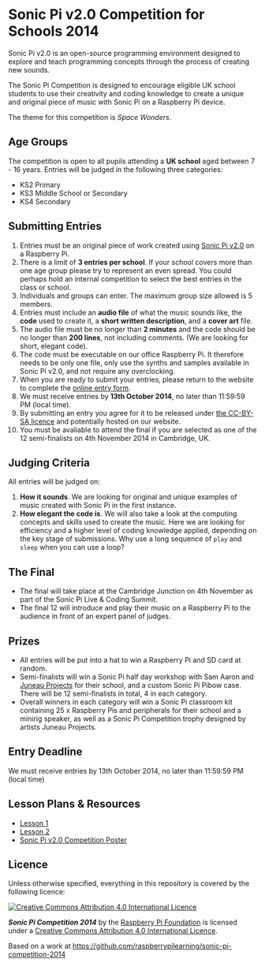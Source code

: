 # Sonic Pi v2.0 Competition for Schools 2014

Sonic Pi v2.0 is an open-source programming environment designed to explore and teach programming concepts through the process of creating new sounds. 

The Sonic Pi Competition is designed to encourage eligible UK school students to use their creativity and coding knowledge to create a unique and original piece of music with Sonic Pi on a Raspberry Pi device. 

The theme for this competition is *Space Wonders*.

## Age Groups

The competition is open to all pupils attending a **UK school** aged between 7 - 16 years. Entries will be judged in the following three categories:

- KS2 Primary
- KS3 Middle School or Secondary
- KS4 Secondary 

## Submitting Entries

1. Entries must be an original piece of work created using [Sonic Pi v2.0](http://sonic-pi.net/get-v2.0) on a Raspberry Pi.
1. There is a limit of **3 entries per school**. If your school covers more than one age group please try to represent an even spread. You could perhaps hold an internal competition to select the best entries in the class or school.
1. Individuals and groups can enter. The maximum group size allowed is 5 members. 
1. Entries must include an **audio file** of what the music sounds like, the **code** used to create it, a **short written description**, and a **cover art** file.
1. The audio file must be no longer than **2 minutes** and the code should be no longer than **200 lines**, not including comments. (We are looking for short, elegant code).
1. The code must be executable on our office Raspberry Pi. It therefore needs to be only one file, only use the synths and samples available in Sonic Pi v2.0, and not require any overclocking.
1. When you are ready to submit your entries, please return to the website to complete the [online entry form](http://raspberrypi.org/competitions/sonic-pi/enter). 
1. We must receive entries by **13th October 2014**, no later than 11:59:59 PM (local time).
1. By submitting an entry you agree for it to be released under [the CC-BY-SA licence](https://creativecommons.org/licenses/by-sa/4.0/) and potentially hosted on our website. 
1. You must be avaliable to attend the final if you are selected as one of the 12 semi-finalists on 4th November 2014 in Cambridge, UK.

## Judging Criteria

All entries will be judged on:

1. **How it sounds**. We are looking for original and unique examples of music created with Sonic Pi in the first instance.
1. **How elegant the code is**. We will also take a look at the computing concepts and skills used to create the music. Here we are looking for efficiency and a higher level of coding knowledge applied, depending on the key stage of submissions. Why use a long sequence of `play` and `sleep` when you can use a loop? 

## The Final

- The final will take place at the Cambridge Junction on 4th November as part of the Sonic Pi Live & Coding Summit.
- The final 12 will introduce and play their music on a Raspberry Pi to the audience in front of an expert panel of judges.

## Prizes

- All entries will be put into a hat to win a Raspberry Pi and SD card at random.
- Semi-finalists will win a Sonic Pi half day workshop with Sam Aaron and [Juneau Projects](http://www.juneauprojects.co.uk/) for their school, and a custom Sonic Pi Pibow case. There will be 12 semi-finalists in total, 4 in each category.
- Overall winners in each category will win a Sonic Pi classroom kit containing 25 x Raspberry Pis and peripherals for their school and a minirig speaker, as well as a Sonic Pi Competition trophy designed by artists Juneau Projects. 


## Entry Deadline

We must receive entries by 13th October 2014, no later than 11:59:59 PM (local time)

## Lesson Plans & Resources

- [Lesson 1](lesson-1.md)
- [Lesson 2](lesson-2.md)
- [Sonic Pi v2.0 Competition Poster](images/Sonic_Pi_Competition_Poster_SCHOOL_PRINT)


## Licence

Unless otherwise specified, everything in this repository is covered by the following licence:

[![Creative Commons Attribution 4.0 International Licence](http://i.creativecommons.org/l/by-sa/4.0/88x31.png)](http://creativecommons.org/licenses/by-sa/4.0/)

***Sonic Pi Competition 2014*** by the [Raspberry Pi Foundation](http://www.raspberrypi.org) is licensed under a [Creative Commons Attribution 4.0 International Licence](http://creativecommons.org/licenses/by-sa/4.0/).

Based on a work at https://github.com/raspberrypilearning/sonic-pi-competition-2014
